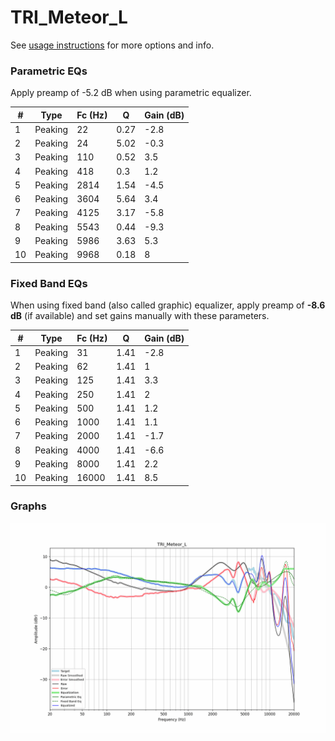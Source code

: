 # TRI_Meteor_L
See [usage instructions](https://github.com/jaakkopasanen/AutoEq#usage) for more options and info.

### Parametric EQs
Apply preamp of -5.2 dB when using parametric equalizer.

|   # | Type    |   Fc (Hz) |    Q |   Gain (dB) |
|-----|---------|-----------|------|-------------|
|   1 | Peaking |        22 | 0.27 |        -2.8 |
|   2 | Peaking |        24 | 5.02 |        -0.3 |
|   3 | Peaking |       110 | 0.52 |         3.5 |
|   4 | Peaking |       418 | 0.3  |         1.2 |
|   5 | Peaking |      2814 | 1.54 |        -4.5 |
|   6 | Peaking |      3604 | 5.64 |         3.4 |
|   7 | Peaking |      4125 | 3.17 |        -5.8 |
|   8 | Peaking |      5543 | 0.44 |        -9.3 |
|   9 | Peaking |      5986 | 3.63 |         5.3 |
|  10 | Peaking |      9968 | 0.18 |         8   |

### Fixed Band EQs
When using fixed band (also called graphic) equalizer, apply preamp of **-8.6 dB** (if available) and set gains manually with these parameters.

|   # | Type    |   Fc (Hz) |    Q |   Gain (dB) |
|-----|---------|-----------|------|-------------|
|   1 | Peaking |        31 | 1.41 |        -2.8 |
|   2 | Peaking |        62 | 1.41 |         1   |
|   3 | Peaking |       125 | 1.41 |         3.3 |
|   4 | Peaking |       250 | 1.41 |         2   |
|   5 | Peaking |       500 | 1.41 |         1.2 |
|   6 | Peaking |      1000 | 1.41 |         1.1 |
|   7 | Peaking |      2000 | 1.41 |        -1.7 |
|   8 | Peaking |      4000 | 1.41 |        -6.6 |
|   9 | Peaking |      8000 | 1.41 |         2.2 |
|  10 | Peaking |     16000 | 1.41 |         8.5 |

### Graphs
![](./TRI_Meteor_L.png)
